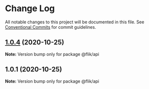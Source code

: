# Change Log

All notable changes to this project will be documented in this file.
See [Conventional Commits](https://conventionalcommits.org) for commit guidelines.

## [1.0.4](https://github.com/cahva/worker-monorepo/compare/v1.0.3...v1.0.4) (2020-10-25)

**Note:** Version bump only for package @flik/api





## 1.0.1 (2020-10-25)

**Note:** Version bump only for package @flik/api
